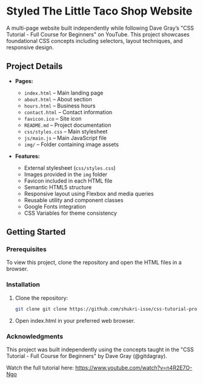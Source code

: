# Styled The Little Taco Shop Website

A multi-page website built independently while following Dave Gray’s "CSS Tutorial - Full Course for Beginners" on YouTube. This project showcases foundational CSS concepts including selectors, layout techniques, and responsive design.

## Project Details

- **Pages:**
  - `index.html` – Main landing page
  - `about.html` – About section
  - `hours.html` – Business hours
  - `contact.html` – Contact information
  - `favicon.ico` – Site icon
  - `README.md` – Project documentation
  - `css/styles.css` – Main stylesheet
  - `js/main.js` – Main JavaScript file
  - `img/` – Folder containing image assets

- **Features:**
  - External stylesheet (`css/styles.css`)
  - Images provided in the `img` folder
  - Favicon included in each HTML file
  - Semantic HTML5 structure
  - Responsive layout using Flexbox and media queries
  - Reusable utility and component classes
  - Google Fonts integration
  - CSS Variables for theme consistency

## Getting Started

### Prerequisites
To view this project, clone the repository and open the HTML files in a browser.

### Installation
1. Clone the repository:
   ```bash
   git clone git clone https://github.com/shukri-isse/css-tutorial-project.git
2. Open index.html in your preferred web browser.
   
### Acknowledgments
This project was built independently using the concepts taught in the "CSS Tutorial - Full Course for Beginners" by Dave Gray (@gitdagray).

Watch the full tutorial here:
https://www.youtube.com/watch?v=n4R2E7O-Ngo

